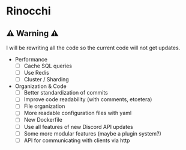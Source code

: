 # Rinocchi

## ⚠️ Warning ⚠️

I will be rewriting all the code so the current code will not get updates.

- Performance
   - [ ] Cache SQL queries
   - [ ] Use Redis
   - [ ] Cluster / Sharding
- Organization & Code
  - [ ] Better standardization of commits
  - [ ] Improve code readability (with comments, etcetera)
  - [ ] File organization
  - [ ] More readable configuration files with yaml
  - [ ] New Dockerfile
  - [ ] Use all features of new Discord API updates
  - [ ] Some more modular features (maybe a plugin system?)
  - [ ] API for communicating with clients via http
